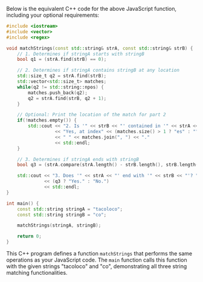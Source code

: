 Below is the equivalent C++ code for the above JavaScript function, including your optional requirements:

```cpp
#include <iostream>
#include <vector>
#include <regex>

void matchStrings(const std::string& strA, const std::string& strB) {
    // 1. Determines if stringA starts with stringB
    bool q1 = (strA.find(strB) == 0);

    // 2. Determines if stringA contains stringB at any location
    std::size_t q2 = strA.find(strB);
    std::vector<std::size_t> matches;
    while(q2 != std::string::npos) {
        matches.push_back(q2);
        q2 = strA.find(strB, q2 + 1);
    }

    // Optional: Print the location of the match for part 2
    if(!matches.empty()) {
        std::cout << "2. Is '" << strB << "' contained in '" << strA << "'? "
                  << "Yes, at index" << (matches.size() > 1 ? "es" : "") 
                  << " " << matches.join(", ") << "."
                  << std::endl;
    }

    // 3. Determines if stringA ends with stringB
    bool q3 = (strA.compare(strA.length() - strB.length(), strB.length(), strB) == 0);

    std::cout << "3. Does '" << strA << "' end with '" << strB << "'? "
              << (q3 ? "Yes." : "No.") 
              << std::endl;
}

int main() {
    const std::string stringA = "tacoloco";
    const std::string stringB = "co";

    matchStrings(stringA, stringB);

    return 0;
}
```
This C++ program defines a function `matchStrings` that performs the same operations as your JavaScript code. The `main` function calls this function with the given strings "tacoloco" and "co", demonstrating all three string matching functionalities.
